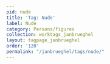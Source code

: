 ```yaml
---
pid: nude
title: 'Tag: Nude'
label: Nude
category: Persons/figures
collection: worktags_janbrueghel
layout: tagpage_janbrueghel
order: '120'
permalink: "/janbrueghel/tags/nude/"
---
```

